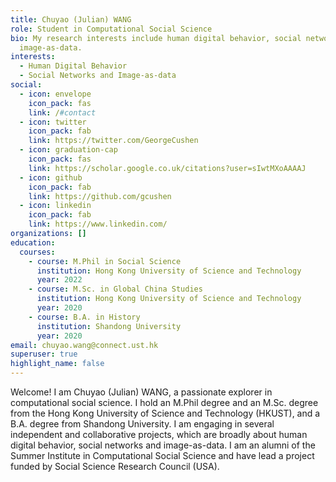 ```yaml
---
title: Chuyao (Julian) WANG
role: Student in Computational Social Science
bio: My research interests include human digital behavior, social networks and
  image-as-data.
interests:
  - Human Digital Behavior
  - Social Networks and Image-as-data
social:
  - icon: envelope
    icon_pack: fas
    link: /#contact
  - icon: twitter
    icon_pack: fab
    link: https://twitter.com/GeorgeCushen
  - icon: graduation-cap
    icon_pack: fas
    link: https://scholar.google.co.uk/citations?user=sIwtMXoAAAAJ
  - icon: github
    icon_pack: fab
    link: https://github.com/gcushen
  - icon: linkedin
    icon_pack: fab
    link: https://www.linkedin.com/
organizations: []
education:
  courses:
    - course: M.Phil in Social Science
      institution: Hong Kong University of Science and Technology
      year: 2022
    - course: M.Sc. in Global China Studies
      institution: Hong Kong University of Science and Technology
      year: 2020
    - course: B.A. in History
      institution: Shandong University
      year: 2020
email: chuyao.wang@connect.ust.hk
superuser: true
highlight_name: false
---
```

Welcome! I am Chuyao (Julian) WANG, a passionate explorer in computational social science. I hold an M.Phil degree and an M.Sc. degree from the Hong Kong University of Science and Technology (HKUST), and a B.A. degree from Shandong University. I am engaging in several independent and collaborative projects, which are broadly about human digital behavior, social networks and image-as-data. I am an alumni of the Summer Institute in Computational Social Science and have lead a project funded by Social Science Research Council (USA).